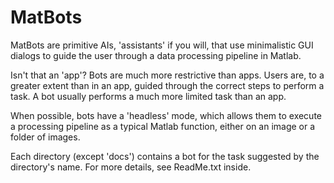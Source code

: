 # MatBots

MatBots are primitive AIs, 'assistants' if you will,
that use minimalistic GUI dialogs to guide the user through a
data processing pipeline in Matlab.
 
Isn't that an 'app'?
Bots are much more restrictive than apps.
Users are, to a greater extent than in an app,
guided through the correct steps to perform a task.
A bot usually performs a much more limited task than an app.

When possible, bots have a 'headless' mode,
which allows them to execute a processing pipeline as a typical
Matlab function, either on an image or a folder of images.

Each directory (except 'docs') contains a bot for the task
suggested by the directory's name. For more details, see ReadMe.txt inside.